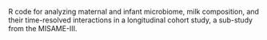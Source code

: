 R code for analyzing maternal and infant microbiome, milk composition, and their time-resolved interactions in a longitudinal cohort study, a sub-study from the MISAME-III.
